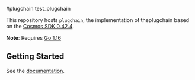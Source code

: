 #plugchain
test_plugchain

This repository hosts `plugchain`, the implementation of theplugchain based on the [Cosmos SDK 0.42.4](https://github.com/cosmos/cosmos-sdk).

**Note**: Requires [Go 1.16](https://golang.org/dl/)

## Getting Started
See the [documentation](https://github.com/oracleNetworkProtocol/plugchain/tree/main/docs/tutorial/cn).